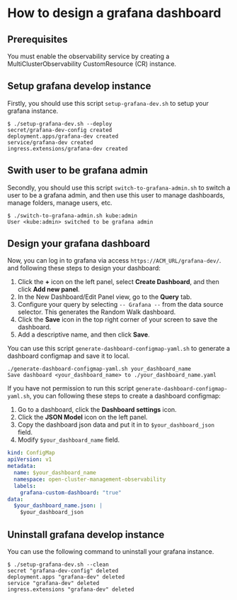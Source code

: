 # How to design a grafana dashboard

## Prerequisites

You must enable the observability service by creating a MultiClusterObservability CustomResource (CR) instance.

## Setup grafana develop instance

Firstly, you should use this script `setup-grafana-dev.sh` to setup your grafana instance.

```
$ ./setup-grafana-dev.sh --deploy
secret/grafana-dev-config created
deployment.apps/grafana-dev created
service/grafana-dev created
ingress.extensions/grafana-dev created
```

## Swith user to be grafana admin

Secondly, you should use this script `switch-to-grafana-admin.sh` to switch a user to be a grafana admin, and then use this user to manage dashboards, manage folders, manage users, etc.

```
$ ./switch-to-grafana-admin.sh kube:admin
User <kube:admin> switched to be grafana admin
```

## Design your grafana dashboard

Now, you can log in to grafana via access `https://ACM_URL/grafana-dev/`. and following these steps to design your dashboard:

1. Click the **+** icon on the left panel, select **Create Dashboard**, and then click **Add new panel**.
2. In the New Dashboard/Edit Panel view, go to the **Query** tab.
3. Configure your query by selecting `-- Grafana --` from the data source selector. This generates the Random Walk dashboard.
4. Click the **Save** icon in the top right corner of your screen to save the dashboard.
5. Add a descriptive name, and then click **Save**.

You can use this script `generate-dashboard-configmap-yaml.sh` to generate a dashboard configmap and save it to local.

```
./generate-dashboard-configmap-yaml.sh your_dashboard_name
Save dashboard <your_dashboard_name> to ./your_dashboard_name.yaml
```

If you have not permission to run this script `generate-dashboard-configmap-yaml.sh`, you can following these steps to create a dashboard configmap:

1. Go to a dashboard, click the **Dashboard settings** icon.
2. Click the **JSON Model** icon on the left panel.
3. Copy the dashboard json data and put it in to `$your_dashboard_json` field.
4. Modify `$your_dashboard_name` field.

```yaml
kind: ConfigMap
apiVersion: v1
metadata:
  name: $your_dashboard_name
  namespace: open-cluster-management-observability
  labels:
    grafana-custom-dashboard: "true"
data:
  $your_dashboard_name.json: |
    $your_dashboard_json
```

## Uninstall grafana develop instance

You can use the following command to uninstall your grafana instance.

```
$ ./setup-grafana-dev.sh --clean
secret "grafana-dev-config" deleted
deployment.apps "grafana-dev" deleted
service "grafana-dev" deleted
ingress.extensions "grafana-dev" deleted
```
